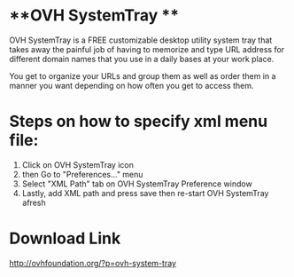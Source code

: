 **OVH SystemTray **
===
OVH SystemTray is a FREE customizable desktop utility system tray that takes away the painful job of having to memorize and type URL address for different domain names that you use in a daily bases at your work place.

You get to organize your URLs and group them as well as order them in a manner you want depending on how often you get to access them.

Steps on how to specify xml menu file:
===
1. Click on OVH SystemTray icon
2. then Go to "Preferences..." menu
3. Select "XML Path" tab on OVH SystemTray Preference window
4. Lastly, add XML path and press save then re-start OVH SystemTray afresh

Download Link
===
http://ovhfoundation.org/?p=ovh-system-tray


